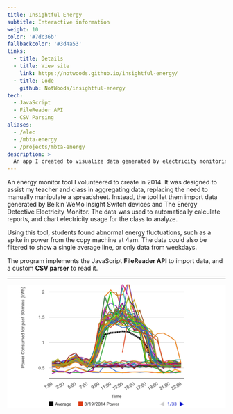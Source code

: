 ```yaml
---
title: Insightful Energy
subtitle: Interactive information
weight: 10
color: '#7dc36b'
fallbackcolor: '#3d4a53'
links:
  - title: Details
  - title: View site
    link: https://notwoods.github.io/insightful-energy/
  - title: Code
    github: NotWoods/insightful-energy
tech:
  - JavaScript
  - FileReader API
  - CSV Parsing
aliases:
  - /elec
  - /mbta-energy
  - /projects/mbta-energy
description: >
  An app I created to visualize data generated by electricity monitoring devices, transforming it into graphs. Data views could be changed, and custom data could be uploaded by users. With this program, students were able to identify odd electricity usage, such as a power spike from the refrigerator at 4am.
---
```


An energy monitor tool I volunteered to create in 2014. It was designed to assist my teacher and class in aggregating data, replacing the need to manually manipulate a spreadsheet. Instead, the tool let them import data generated by Belkin WeMo Insight Switch devices and The Energy Detective Electricity Monitor. The data was used to automatically calculate reports, and chart electricity usage for the class to analyze.

Using this tool, students found abnormal energy fluctuations, such as a spike in power from the copy machine at 4am. The data could also be filtered to show a single average line, or only data from weekdays.

The program implements the JavaScript **FileReader API** to import data, and a custom **CSV parser** to read it.

---

![Energy chart from application](chart.png)
